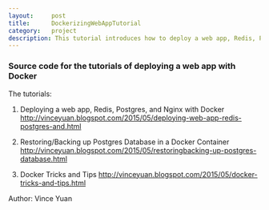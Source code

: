 ```yaml
---
layout:     post
title:      DockerizingWebAppTutorial
category:   project
description: This tutorial introduces how to deploy a web app, Redis, Postgres and Nginx with Docker. 
---
```


### Source code for the tutorials of deploying a web app with Docker

The tutorials:

1. Deploying a web app, Redis, Postgres, and Nginx with Docker
http://vinceyuan.blogspot.com/2015/05/deploying-web-app-redis-postgres-and.html

2. Restoring/Backing up Postgres Database in a Docker Container
http://vinceyuan.blogspot.com/2015/05/restoringbacking-up-postgres-database.html

3. Docker Tricks and Tips
http://vinceyuan.blogspot.com/2015/05/docker-tricks-and-tips.html

Author: Vince Yuan
